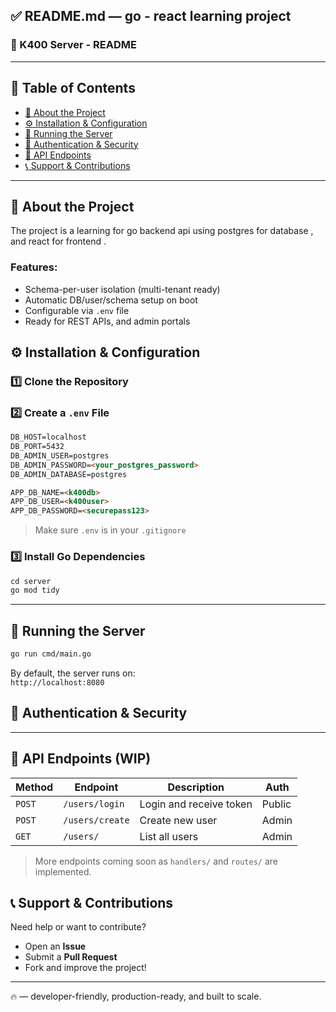 ## ✅ README.md — go - react learning project

### 🚀 K400 Server - README
---

## 📌 Table of Contents
- [📖 About the Project](#📖-about-the-project)
- [⚙️ Installation & Configuration](#⚙️-installation--configuration)
- [🚀 Running the Server](#🚀-running-the-server)
- [🔑 Authentication & Security](#🔑-authentication--security)
- [📡 API Endpoints](#📡-api-endpoints)
- [📞 Support & Contributions](#📞-support--contributions)

---

## 📖 About the Project
The project is a learning for go backend api using postgres for database ,
and react for frontend . 

### Features:
- Schema-per-user isolation (multi-tenant ready)
- Automatic DB/user/schema setup on boot
- Configurable via `.env` file
- Ready for REST APIs, and admin portals



## ⚙️ Installation & Configuration

### 1️⃣ Clone the Repository

<!-- ```md
git clone https://github.com/Picasso-K400/server.git
cd K400-server
``` -->

### 2️⃣ Create a `.env` File

```md
DB_HOST=localhost
DB_PORT=5432
DB_ADMIN_USER=postgres
DB_ADMIN_PASSWORD=<your_postgres_password>
DB_ADMIN_DATABASE=postgres

APP_DB_NAME=<k400db>
APP_DB_USER=<k400user>
APP_DB_PASSWORD=<securepass123>


```

> Make sure `.env` is in your `.gitignore`

### 3️⃣ Install Go Dependencies

```md
cd server 
go mod tidy
```

---

## 🚀 Running the Server

```md
go run cmd/main.go
```

By default, the server runs on:  
`http://localhost:8080`


## 🔑 Authentication & Security

<!-- - The system is built to support **JWT-based auth** (coming soon).
- You can configure the initial admin via `.env`. -->

---

## 📡 API Endpoints (WIP)

| Method | Endpoint        | Description              | Auth     |
|--------|------------------|--------------------------|----------|
| `POST` | `/users/login`   | Login and receive token  | Public   |
| `POST` | `/users/create`  | Create new user          | Admin    |
| `GET`  | `/users/`        | List all users           | Admin    |

> More endpoints coming soon as `handlers/` and `routes/` are implemented.






## 📞 Support & Contributions

Need help or want to contribute?

- Open an **Issue**
- Submit a **Pull Request**
- Fork and improve the project!

---

🔥  — developer-friendly, production-ready, and built to scale.